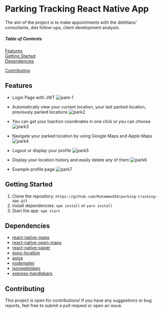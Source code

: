 # Parking Tracking React Native App
The aim of the project is to make appointments with the dietitians' consultants, diet follow-ups, client development analysis.

##### Table of Contents  
[Features](#features)  
[Getting Started](#getting-started)  
[Dependencies](#dependencies)

[Contributing](#contributing) 

<a name="features"></a>
## Features
- Login Page with JWT
![park-1](https://user-images.githubusercontent.com/45498530/218237267-729c4dd9-2ace-4200-bec0-226d42835445.jpg)


- Automatically view your current location, your last parked location, previously parked locations
![park2](https://user-images.githubusercontent.com/45498530/218237273-a79c5ad8-ceef-4556-8a30-9af22dfaf60f.jpg)

-  You can get your loaction coordinates in one click or you can choose
![park3](https://user-images.githubusercontent.com/45498530/218237275-7ef93dce-ecf7-4b52-9b5d-763ab19310a6.jpg)

- Navigate your parked location by using Google Maps and Apple Maps
![park4](https://user-images.githubusercontent.com/45498530/218237276-4f78d629-5f9f-40b1-99bd-abedefb61f73.jpg)

- Logout or display your profile
![park5](https://user-images.githubusercontent.com/45498530/218237278-5e26ee07-223e-47d2-b1d5-0bdcffbbc697.jpg)

- Display your location history and easily delete any of them
![park6](https://user-images.githubusercontent.com/45498530/218237280-40330821-6fe9-45e0-b1ce-de624e2eb89e.jpg)

- Example profile page
![park7](https://user-images.githubusercontent.com/45498530/218237283-d0550a12-5157-4882-b2b5-ebc937b03473.jpg)



<a name="getting-started"></a>
## Getting Started
1. Clone the repository: `https://github.com/Muhammed58/parking-tracking-app.git`
2. Install dependencies: `npm install` or `yarn install`
3. Start the app: `npm start`

<a name="dependencies"></a>
## Dependencies
- [react-native-maps](https://www.npmjs.com/package/react-native-maps)
- [react-native-open-maps](https://www.npmjs.com/package/react-native-open-maps)
- [react-native-paper](https://reactnativepaper.com/)
- [expo-location](https://docs.expo.dev/versions/latest/sdk/location/)
- [axios](https://www.npmjs.com/package/axios)
- [nodemailer](https://nodemailer.com/about/)
- [jsonwebtoken](https://www.npmjs.com/package/jsonwebtoken)
- [express-handlebars](https://www.npmjs.com/package/express-handlebars)

<a name="contributing"></a>
## Contributing
This project is open for contributions! If you have any suggestions or bug reports, feel free to submit a pull request or open an issue.
